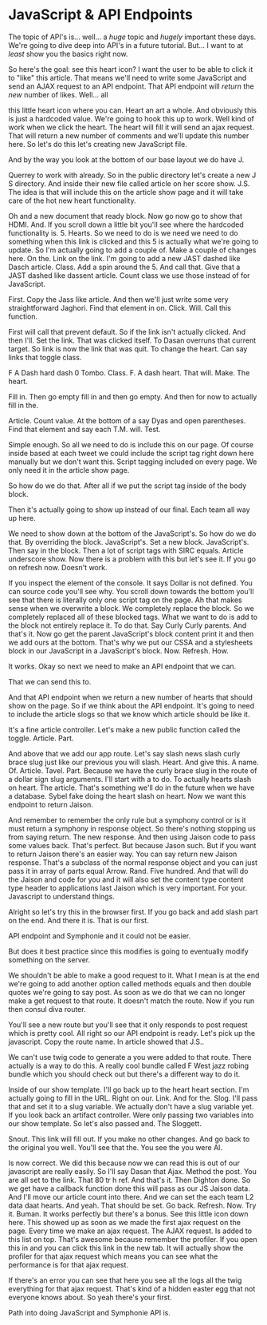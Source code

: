 # JavaScript & API Endpoints

The topic of API's is... well... a *huge* topic and *hugely* important these days.
We're going to dive deep into API's in a future tutorial. But... I want to at *least*
show you the basics right now.

So here's the goal: see this heart icon? I want the user to be able to click it
to "like" this article. That means we'll need to write some JavaScript and send an
AJAX request to an API endpoint. That API endpoint will *return* the *new* number
of likes. Well... all 

this little heart icon where you can. Heart an art a whole. And obviously this
is just a hardcoded value. We're going to hook this up to work. Well kind of
work when we click the heart. The heart will fill it will send an ajax request.
That will return a new number of comments and we'll update this number here. So
let's do this let's creating new JavaScript file.

And by the way you look at the bottom of our base layout we do have J.

Querrey to work with already. So in the public directory let's create a new J S
directory. And inside their new file called article on her score show. J.S. The
idea is that will include this on the article show page and it will take care
of the hot new heart functionality.

Oh and a new document that ready block. Now go now go to show that HDMI. And.
If you scroll down a little bit you'll see where the hardcoded functionality
is. 5. Hearts. So we need to do is we need we need to do something when this
link is clicked and this 5 is actually what we're going to update. So I'm
actually going to add a couple of. Make a couple of changes here. On the. Link
on the link. I'm going to add a new JAST dashed like Dasch article. Class. Add
a spin around the 5. And call that. Give that a JAST dashed like dassent
article. Count class we use those instead of for JavaScript.

First. Copy the Jass like article. And then we'll just write some very
straightforward Jaghori. Find that element in on. Click. Will. Call this
function.

First will call that prevent default. So if the link isn't actually clicked.
And then I'll. Set the link. That was clicked itself. To Dasan overruns that
current target. So link is now the link that was quit. To change the heart. Can
say links that toggle class.

F A Dash hard dash 0 Tombo. Class. F. A dash heart. That will. Make. The heart.

Fill in. Then go empty fill in and then go empty. And then for now to actually
fill in the.

Article. Count value. At the bottom of a say Dyas and open parentheses. Find
that element and say each T.M. will. Test.

Simple enough. So all we need to do is include this on our page. Of course
inside based at each tweet we could include the script tag right down here
manually but we don't want this. Script tagging included on every page. We only
need it in the article show page.

So how do we do that. After all if we put the script tag inside of the body
block.

Then it's actually going to show up instead of our final. Each team all way up
here.

We need to show down at the bottom of the JavaScript's. So how do we do that.
By overriding the block. JavaScript's. Set a new block. JavaScript's. Then say
in the block. Then a lot of script tags with SIRC equals. Article underscore
show. Now there is a problem with this but let's see it. If you go on refresh
now. Doesn't work.

If you inspect the element of the console. It says Dollar is not defined. You
can source code you'll see why. You scroll down towards the bottom you'll see
that there is literally only one script tag on the page. Ah that makes sense
when we overwrite a block. We completely replace the block. So we completely
replaced all of these blocked tags. What we want to do is add to the block not
entirely replace it. To do that. Say Curly Curly parents. And that's it. Now go
get the parent JavaScript's block content print it and then we add ours at the
bottom. That's why we put our CSSA and a stylesheets block in our JavaScript in
a JavaScript's block. Now. Refresh. How.

It works. Okay so next we need to make an API endpoint that we can.

That we can send this to.

And that API endpoint when we return a new number of hearts that should show on
the page. So if we think about the API endpoint. It's going to need to include
the article slogs so that we know which article should be like it.

It's a fine article controller. Let's make a new public function called the
toggle. Article. Part.

And above that we add our app route. Let's say slash news slash curly brace
slug just like our previous you will slash. Heart. And give this. A name. Of.
Article. Tavel. Part. Because we have the curly brace slug in the route of a
dollar sign slug arguments. I'll start with a to do. To actually hearts slash
on heart. The article. That's something we'll do in the future when we have a
database. Sybel fake doing the heart slash on heart. Now we want this endpoint
to return Jaison.

And remember to remember the only rule but a symphony control or is it must
return a symphony in response object. So there's nothing stopping us from
saying return. The new response. And then using Jaison code to pass some values
back. That's perfect. But because Jason such. But if you want to return Jaison
there's an easier way. You can say return new Jaison response. That's a
subclass of the normal response object and you can just pass it in array of
parts equal Arrow. Rand. Five hundred. And that will do the Jaison and code for
you and it will also set the content type content type header to applications
last Jaison which is very important. For your. Javascript to understand things.

Alright so let's try this in the browser first. If you go back and add slash
part on the end. And there it is. That is our first.

API endpoint and Symphonie and it could not be easier.

But does it best practice since this modifies is going to eventually modify
something on the server.

We shouldn't be able to make a good request to it. What I mean is at the end
we're going to add another option called methods equals and then double quotes
we're going to say post. As soon as we do that we can no longer make a get
request to that route. It doesn't match the route. Now if you run then consul
diva router.

You'll see a new route but you'll see that it only responds to post request
which is pretty cool. All right so our API endpoint is ready. Let's pick up the
javascript. Copy the route name. In article showed that J.S..

We can't use twig code to generate a you were added to that route. There
actually is a way to do this. A really cool bundle called F West jazz robing
bundle which you should check out but there's a different way to do it.

Inside of our show template. I'll go back up to the heart heart section. I'm
actually going to fill in the URL. Right on our. Link. And for the. Slog. I'll
pass that and set it to a slug variable. We actually don't have a slug variable
yet. If you look back an artifact controller. Were only passing two variables
into our show template. So let's also passed and. The Sloggett.

Snout. This link will fill out. If you make no other changes. And go back to
the original you well. You'll see that the. You see the you were Al.

Is now correct. We did this because now we can read this is out of our
javascript are really easily. So I'll say Dasan that Ajax. Method the post. You
are all set to the link. That 80 tr h ref. And that's it. Then Dighton done. So
we get have a callback function done this will pass as our JS Jaison data. And
I'll move our article count into there. And we can set the each team L2 data
daat hearts. And yeah. That should be set. Go back. Refresh. Now. Try it.
Buman. It works perfectly but there's a bonus. See this little icon down here.
This showed up as soon as we made the first ajax request on the page. Every
time we make an ajax request. The AJAX request. Is added to this list on top.
That's awesome because remember the profiler. If you open this in and you can
click this link in the new tab. It will actually show the profiler for that
ajax request which means you can see what the performance is for that ajax
request.

If there's an error you can see that here you see all the logs all the twig
everything for that ajax request. That's kind of a hidden easter egg that not
everyone knows about. So yeah there's your first.

Path into doing JavaScript and Symphonie API is.
